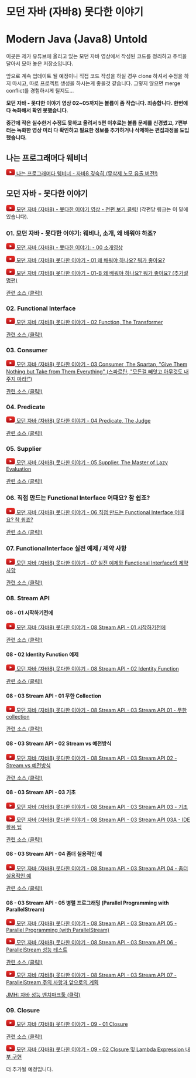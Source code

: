 # 모던 자바 (자바8) 못다한 이야기
# Modern Java (Java8) Untold

이곳은 제가 유튜브에 올리고 있는 모던 자바 영상에서 작성된 코드를
정리하고 주석을 달아서 모아 놓은 저장소입니다.

앞으로 계속 업데이트 될 예정이니 직접 코드 작성을 하실 경우
clone 하셔서 수정을 하지 마시고, 따로 프로젝트 생성을 하시는게 좋을것 같습니다.
그렇지 않으면 merge conflict를 경험하시게 될지도...

**모던 자바 - 못다한 이야기 영상 02~05까지는 볼륨이 좀 작습니다. 죄송합니다. 한번에 다 녹화해서 확인 못했습니다.**

**중간에 작은 실수한거 수정도 못하고 올려서 5편 이후로는 볼륨 문제를 신경썼고, 7편부터는 녹화한 영상 미리 다 확인하고
필요한 정보를 추가하거나 삭제하는 편집과정을 도입했습니다.**

## 나는 프로그래머다 웨비너
<a href="https://youtu.be/lIEKOe0bh0M" target="_blank"><img src="YouTube-social-icon_red_24px.png" /> 나는 프로그래머다 웨비너 - 자바8 깊숙히 (무삭제 노모 유출 버전!)</a>


## 모던 자바 - 못다한 이야기

<a href="https://goo.gl/3XjAVf" target="_blank"><img src="YouTube-social-icon_red_24px.png" /> 모던 자바 (자바8) - 못다한 이야기 영상 - 전편 보기 클릭!</a>
(각편당 링크는 이 밑에 있습니다).

### 01. 모던 자바 - 못다한 이야기: 웨비나, 소개, 왜 배워야 하죠?

<a href="https://youtu.be/mu9XfJofm8U" target="_blank"><img src="YouTube-social-icon_red_24px.png" alt="Youtube: 모던 자바 (자바8) - 못다한 이야기: - 00 소개영상" /> 모던 자바 (자바8) - 못다한 이야기: - 00 소개영상</a>

<a href="https://youtu.be/bCatYAGpg-A" target="_blank"><img src="YouTube-social-icon_red_24px.png" alt="Youtube: 모던 자바 (자바8) - 못다한 이야기: - 01 왜 배워야 하나요? 뭐가 좋아요?" /> 모던 자바 (자바8) 못다한 이야기 - 01 왜 배워야 하나요? 뭐가 좋아요?</a>

<a href="https://youtu.be/26dkbH2Dq8U" target="_blank"><img src="YouTube-social-icon_red_24px.png" alt="Youtube: 모던 자바 (자바8) - 못다한 이야기: - 01-B 왜 배워야 하나요? 뭐가 좋아요? (추가설명편)" /> 모던 자바 (자바8) 못다한 이야기 - 01-B 왜 배워야 하나요? 뭐가 좋아요? (추가설명편)</a>

<a href="https://github.com/Kevin-Lee/modern-java-untold/tree/master/src/main/java/cc/kevinlee/modernjava/e01" target="_blank">관련 소스 (클릭!)</a>


### 02. Functional Interface
<a href="https://youtu.be/Ql9car-IjR0" target="_blank"><img src="YouTube-social-icon_red_24px.png" alt="Youtube: 모던 자바 (자바8) - 못다한 이야기: - 02 Function, The Transformer" /> 모던 자바 (자바8) 못다한 이야기 - 02 Function, The Transformer</a>

<a href="https://github.com/Kevin-Lee/modern-java-untold/tree/master/src/main/java/cc/kevinlee/modernjava/e02_function" target="_blank">관련 소스 (클릭!)</a>


### 03. Consumer
<a href="https://youtu.be/KoFvKTjBNds" target="_blank"><img src="YouTube-social-icon_red_24px.png" alt="Youtube: 모던 자바 (자바8) - 못다한 이야기: - 03 Consumer, The Spartan" /> 모던 자바 (자바8) 못다한 이야기 - 03 Consumer, The Spartan, "Give Them Nothing but Take from Them Everything" (스파르탄, "모든걸 빼앗고 아무것도 내주지 마라!")</a>

<a href="https://github.com/Kevin-Lee/modern-java-untold/tree/master/src/main/java/cc/kevinlee/modernjava/e03_consumer" target="_blank">관련 소스 (클릭!)</a>


### 04. Predicate
<a href="https://youtu.be/qzUwveRjiEg" target="_blank"><img src="YouTube-social-icon_red_24px.png" alt="Youtube: 모던 자바 (자바8) - 못다한 이야기: - 04 Predicate, The Judge" /> 모던 자바 (자바8) 못다한 이야기 - 04 Predicate, The Judge</a>

<a href="https://github.com/Kevin-Lee/modern-java-untold/tree/master/src/main/java/cc/kevinlee/modernjava/e04_predicate" target="_blank">관련 소스 (클릭!)</a>


### 05. Supplier
<a href="https://youtu.be/7e7FCMFrwcg" target="_blank"><img src="YouTube-social-icon_red_24px.png" alt="Youtube: 모던 자바 (자바8) - 못다한 이야기: - 05 Supplier, The Master of Lazy Evaluation" /> 모던 자바 (자바8) 못다한 이야기 - 05 Supplier, The Master of Lazy Evaluation</a>

<a href="https://github.com/Kevin-Lee/modern-java-untold/tree/master/src/main/java/cc/kevinlee/modernjava/e05_supplier" target="_blank">관련 소스 (클릭!)</a>


### 06. 직접 만드는 Functional Interface 어때요? 참 쉽죠?
<a href="https://youtu.be/Duvm8pgjYGo" target="_blank"><img src="YouTube-social-icon_red_24px.png" alt="Youtube: 모던 자바 (자바8) - 못다한 이야기: - 06 직접 만드는 Functional Interface 어때요? 참 쉽죠?" /> 모던 자바 (자바8) 못다한 이야기 - 06 직접 만드는 Functional Interface 어때요? 참 쉽죠?</a>

<a href="https://github.com/Kevin-Lee/modern-java-untold/tree/master/src/main/java/cc/kevinlee/modernjava/e06_custom_functionalinterface" target="_blank">관련 소스 (클릭!)</a>


### 07. FunctionalInterface 실전 예제 / 제약 사항
<a href="https://youtu.be/WQXXrHhLH-M" target="_blank"><img src="YouTube-social-icon_red_24px.png" alt="Youtube: 모던 자바 (자바8) - 못다한 이야기: - 07 실전 예제와 Functional Interface의 제약 사항" /> 모던 자바 (자바8) 못다한 이야기 - 07 실전 예제와 Functional Interface의 제약 사항</a>

<a href="https://github.com/Kevin-Lee/modern-java-untold/tree/master/src/main/java/cc/kevinlee/modernjava/e07_functionalinterface_examples" target="_blank">관련 소스 (클릭!)</a>


### 08. Stream API
#### 08 - 01 시작하기전에
<a href="https://youtu.be/nH5svoXpHQk" target="_blank"><img src="YouTube-social-icon_red_24px.png" alt="Youtube: 모던 자바 (자바8) - 못다한 이야기: - 08 Stream API - 01 시작하기전에" /> 모던 자바 (자바8) 못다한 이야기 - 08 Stream API - 01 시작하기전에</a>

<a href="https://github.com/Kevin-Lee/modern-java-untold/tree/master/src/main/java/cc/kevinlee/modernjava/e08_01_stream_prelude" target="_blank">관련 소스 (클릭!)</a>


#### 08 - 02 Identity Function 예제
<a href="https://youtu.be/PZVBTQph-5I" target="_blank"><img src="YouTube-social-icon_red_24px.png" alt="Youtube: 모던 자바 (자바8) - 못다한 이야기: - 08 Stream API - 02 Identity Function" /> 모던 자바 (자바8) 못다한 이야기 - 08 Stream API - 02 Identity Function</a>

<a href="https://github.com/Kevin-Lee/modern-java-untold/tree/master/src/main/java/cc/kevinlee/modernjava/e08_02_identity" target="_blank">관련 소스 (클릭!)</a>


#### 08 - 03 Stream API - 01 무한 Collection
<a href="https://youtu.be/oaKTK58qI30" target="_blank"><img src="YouTube-social-icon_red_24px.png" alt="Youtube: 모던 자바 (자바8) - 못다한 이야기: - 08 Stream API - 03 Stream API 01 - 무한 collection" /> 모던 자바 (자바8) 못다한 이야기 - 08 Stream API - 03 Stream API 01 - 무한 collection</a>

<a href="https://github.com/Kevin-Lee/modern-java-untold/tree/master/src/main/java/cc/kevinlee/modernjava/e08_03_stream_01" target="_blank">관련 소스 (클릭!)</a>


#### 08 - 03 Stream API - 02 Stream vs 예전방식
<a href="https://youtu.be/fGpZFwxRvCA" target="_blank"><img src="YouTube-social-icon_red_24px.png" alt="Youtube: 모던 자바 (자바8) - 못다한 이야기: - 08 Stream API - 03 Stream API 02 - Stream vs 예전방식" /> 모던 자바 (자바8) 못다한 이야기 - 08 Stream API - 03 Stream API 02 - Stream vs 예전방식</a>

<a href="https://github.com/Kevin-Lee/modern-java-untold/tree/master/src/main/java/cc/kevinlee/modernjava/e08_03_stream_02" target="_blank">관련 소스 (클릭!)</a>


#### 08 - 03 Stream API - 03 기초
<a href="https://youtu.be/KO0HWQ0vNRg" target="_blank"><img src="YouTube-social-icon_red_24px.png" alt="Youtube: 모던 자바 (자바8) 못다한 이야기 - 08 Stream API - 03 Stream API 03 - 기초" /> 모던 자바 (자바8) 못다한 이야기 - 08 Stream API - 03 Stream API 03 - 기초</a>

<a href="https://youtu.be/KtS6Hd_RuLQ" target="_blank"><img src="YouTube-social-icon_red_24px.png" alt="Youtube: 모던 자바 (자바8) 못다한 이야기 - 08 Stream API - 03 Stream API 03A - IDE 활용 팁" /> 모던 자바 (자바8) 못다한 이야기 - 08 Stream API - 03 Stream API 03A - IDE 활용 팁</a>

<a href="https://github.com/Kevin-Lee/modern-java-untold/tree/master/src/main/java/cc/kevinlee/modernjava/e08_03_stream_03" target="_blank">관련 소스 (클릭!)</a>


#### 08 - 03 Stream API - 04 좀더 실용적인 예
<a href="https://youtu.be/UbUPMrCOHaQ" target="_blank"><img src="YouTube-social-icon_red_24px.png" alt="Youtube: 모던 자바 (자바8) 못다한 이야기 - 08 Stream API - 03 Stream API 04 - 좀더 실용적인 예" /> 모던 자바 (자바8) 못다한 이야기 - 08 Stream API - 03 Stream API 04 - 좀더 실용적인 예</a>

<a href="https://github.com/Kevin-Lee/modern-java-untold/tree/master/src/main/java/cc/kevinlee/modernjava/e08_03_stream_04" target="_blank">관련 소스 (클릭!)</a>


#### 08 - 03 Stream API - 05 병렬 프로그래밍 (Parallel Programming with ParallelStream)
<a href="https://youtu.be/UxrP-e1Ujfo" target="_blank"><img src="YouTube-social-icon_red_24px.png" alt="Youtube: 모던 자바 (자바8) 못다한 이야기 - 08 Stream API - 03 Stream API 05 - Parallel Programming (with ParallelStream)" /> 모던 자바 (자바8) 못다한 이야기 - 08 Stream API - 03 Stream API 05 - Parallel Programming (with ParallelStream)</a>

<a href="https://youtu.be/74nuREHD7p8" target="_blank"><img src="YouTube-social-icon_red_24px.png" alt="Youtube: 모던 자바 (자바8) 못다한 이야기 - 08 Stream API - 03 Stream API 06 - ParallelStream 성능 테스트" /> 모던 자바 (자바8) 못다한 이야기 - 08 Stream API - 03 Stream API 06 - ParallelStream 성능 테스트</a>

<a href="https://github.com/Kevin-Lee/modern-java-untold/tree/master/src/main/java/cc/kevinlee/modernjava/e08_03_stream_05_parallel" target="_blank">관련 소스 (클릭!)</a>

<a href="https://youtu.be/Jkbd3O6A-nw" target="_blank"><img src="YouTube-social-icon_red_24px.png" alt="Youtube: 모던 자바 (자바8) 못다한 이야기 - 08 Stream API - 03 Stream API 07 - ParallelStream 주의 사항과 앞으로의 계획" /> 모던 자바 (자바8) 못다한 이야기 - 08 Stream API - 03 Stream API 07 - ParallelStream 주의 사항과 앞으로의 계획</a>

<a href="http://openjdk.java.net/projects/code-tools/jmh/" target="_blank">JMH: 자바 성능 벤치마크툴 (클릭)</a>

### 09. Closure

<a href="https://youtu.be/pjtk7vvryio" target="_blank"><img src="YouTube-social-icon_red_24px.png" alt="Youtube: 모던 자바 (자바8) 못다한 이야기 - 09 - 01 Closure" /> 모던 자바 (자바8) 못다한 이야기 - 09 - 01 Closure</a>

<a href="https://github.com/Kevin-Lee/modern-java-untold/blob/master/src/main/java/cc/kevinlee/modernjava/e09_closure" target="_blank">관련 소스 (클릭!)</a>

<a href="https://youtu.be/bKzMl7LKIO0" target="_blank"><img src="YouTube-social-icon_red_24px.png" alt="Youtube: 모던 자바 (자바8) 못다한 이야기 - 09 - 02 Closure 및 Lambda Expression 내부 구현" /> 모던 자바 (자바8) 못다한 이야기 - 09 - 02 Closure 및 Lambda Expression 내부 구현</a>


더 추가될 예정입니다.


